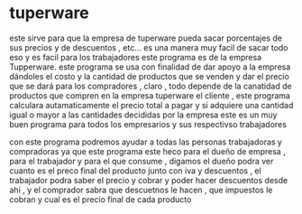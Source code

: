 
# tuperware
este sirve para que la empresa de tuperware pueda sacar porcentajes de sus precios y de descuentos , etc... es una manera muy facil de  sacar todo eso y es facil para los trabajadores
este programa es de la empresa Tupperware. este programa se usa con finalidad de dar apoyo a la empresa dándoles el costo y la cantidad de productos que se venden  y dar el precio que se dará para los compradores , claro , todo depende de la canatidad de productos que compren en la empresa  tuperware el cliente , este  programa calculara autamaticamente el precio total a pagar y si adquiere una cantidad igual o mayor a las cantidades decididas por la empresa este es un muy buen programa para todos los empresarios y sus respectivso trabajadores

con este programa podremos ayudar a todas las personas trabajadoras y compradoras ya que este programa este heco para el dueño de empresa , para el trabajador y para el que consume , digamos el dueño podra ver cuanto es el  preco final del producto junto con iva y descuentos , el trabajador podra saber el precio y cobrar y poder hacer descuentos desde ahi , y el comprador sabra que descuetnos le hacen , que impuestos le cobran y cual es el precio final de cada producto
